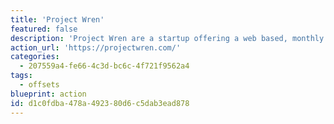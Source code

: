 ```yaml
---
title: 'Project Wren'
featured: false
description: 'Project Wren are a startup offering a web based, monthly subscription model for offsetting emissions. They also allow for offsetting of flights.'
action_url: 'https://projectwren.com/'
categories:
  - 207559a4-fe66-4c3d-bc6c-4f721f9562a4
tags:
  - offsets
blueprint: action
id: d1c0fdba-478a-4923-80d6-c5dab3ead878
---
```

